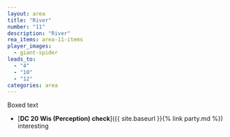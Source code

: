 ```yaml
---
layout: area
title: "River"
number: "11"
description: "River"
rea_items: area-11-items
player_images:
  - giant-spider
leads_to:
  - "4"
  - "10"
  - "12"
categories: area
---
```

Boxed text

* [**DC 20 Wis (Perception) check**]({{ site.baseurl }}{% link party.md %}) interesting
